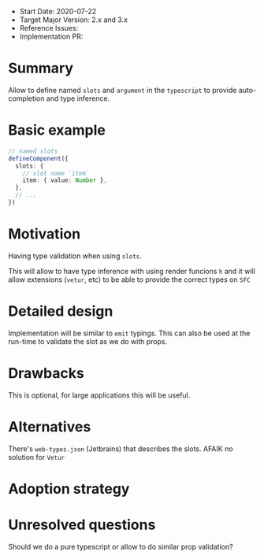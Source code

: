 - Start Date: 2020-07-22
- Target Major Version: 2.x and 3.x
- Reference Issues:
- Implementation PR:

# Summary

Allow to define named `slots` and `argument` in the `typescript` to provide auto-completion and type inference.

# Basic example

```ts
// named slots
defineComponent({
  slots: {
    // slot name `item`
    item: { value: Number },
  },
  // ...
})
```

# Motivation

Having type validation when using `slots`.

This will allow to have type inference with using render funcions `h` and it will allow extensions (`vetur`, etc) to be able to provide the correct types on `SFC`

# Detailed design

Implementation will be similar to `emit` typings. This can also be used at the run-time to validate the slot as we do with props.

# Drawbacks

This is optional, for large applications this will be useful.

# Alternatives

There's `web-types.json` (Jetbrains) that describes the slots. AFAIK no solution for `Vetur`

# Adoption strategy

# Unresolved questions

Should we do a pure typescript or allow to do similar prop validation?
